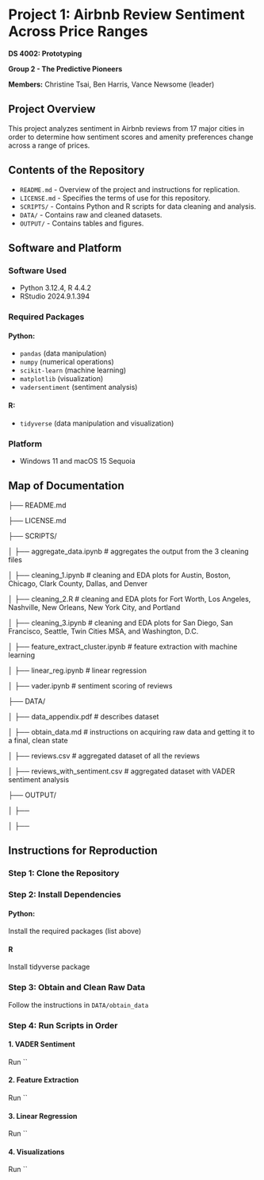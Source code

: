 # Project 1: Airbnb Review Sentiment Across Price Ranges

**DS 4002: Prototyping**

**Group 2 - The Predictive Pioneers** 

**Members:** Christine Tsai, Ben Harris, Vance Newsome (leader)

## Project Overview
This project analyzes sentiment in Airbnb reviews from 17 major cities in order to determine how sentiment scores and amenity preferences change across a range of prices. 

## Contents of the Repository
- `README.md` - Overview of the project and instructions for replication.
- `LICENSE.md` - Specifies the terms of use for this repository.
- `SCRIPTS/` - Contains Python and R scripts for data cleaning and analysis.
- `DATA/` - Contains raw and cleaned datasets.
- `OUTPUT/` - Contains tables and figures.

## Software and Platform
### Software Used
- Python 3.12.4, R 4.4.2
- RStudio 2024.9.1.394
### Required Packages
#### Python: 
- `pandas` (data manipulation)
- `numpy` (numerical operations)
- `scikit-learn` (machine learning)
- `matplotlib` (visualization)
- `vadersentiment` (sentiment analysis)
#### R:
- `tidyverse` (data manipulation and visualization)
### Platform
- Windows 11 and macOS 15 Sequoia

## Map of Documentation
├── README.md

├── LICENSE.md

├── SCRIPTS/

│   ├── aggregate_data.ipynb # aggregates the output from the 3 cleaning files

│   ├── cleaning_1.ipynb # cleaning and EDA plots for Austin, Boston, Chicago, Clark County, Dallas, and Denver

│   ├── cleaning_2.R # cleaning and EDA plots for Fort Worth, Los Angeles, Nashville, New Orleans, New York City, and Portland

│   ├── cleaning_3.ipynb # cleaning and EDA plots for San Diego, San Francisco, Seattle, Twin Cities MSA, and Washington, D.C.

│   ├── feature_extract_cluster.ipynb # feature extraction with machine learning

│   ├── linear_reg.ipynb # linear regression

│   ├── vader.ipynb # sentiment scoring of reviews

├── DATA/

│   ├── data_appendix.pdf # describes dataset

│   ├── obtain_data.md # instructions on acquiring raw data and getting it to a final, clean state

│   ├── reviews.csv # aggregated dataset of all the reviews

│   ├── reviews_with_sentiment.csv # aggregated dataset with VADER sentiment analysis

├── OUTPUT/

│   ├── 

│   ├── 


## Instructions for Reproduction
### Step 1: Clone the Repository
### Step 2: Install Dependencies
#### Python:
Install the required packages (list above)
#### R
Install tidyverse package
### Step 3: Obtain and Clean Raw Data 
Follow the instructions in `DATA/obtain_data`
### Step 4: Run Scripts in Order
#### 1. VADER Sentiment
Run ``
#### 2. Feature Extraction
Run ``
#### 3. Linear Regression
Run ``
#### 4. Visualizations
Run ``

